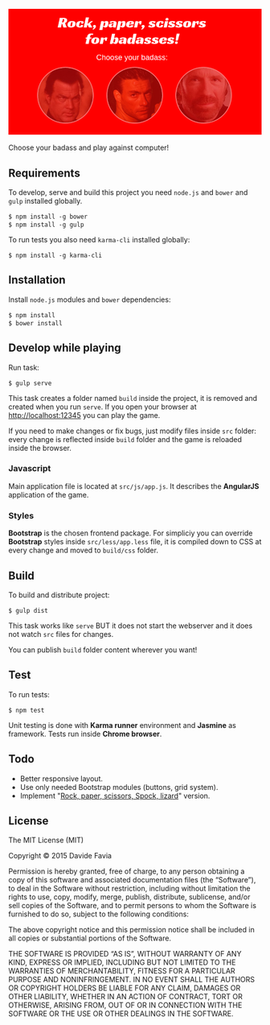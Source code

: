 ![Badasses!](src/img/hero.png "Badasses!")

Choose your badass and play against computer!

## Requirements
To develop, serve and build this project you need `node.js` and `bower` and `gulp` installed globally.

```shell
$ npm install -g bower
$ npm install -g gulp
```

To run tests you also need `karma-cli` installed globally:

```shell
$ npm install -g karma-cli
```

## Installation

Install `node.js` modules and `bower` dependencies:

```shell
$ npm install
$ bower install
```

## Develop while playing

Run task:

```shell
$ gulp serve
```

This task creates a folder named `build` inside the project, it is removed and created when you run `serve`. If you open your browser at [http://localhost:12345](http://localhost:12345) you can play the game.

If you need to make changes or fix bugs, just modify files inside `src` folder: every change is reflected inside `build` folder and the game is reloaded inside the browser.

### Javascript

Main application file is located at `src/js/app.js`. It describes the **AngularJS** application of the game.

### Styles

**Bootstrap** is the chosen frontend package. For simpliciy you can override **Bootstrap** styles inside `src/less/app.less` file, it is compiled down to CSS at every change and moved to `build/css` folder.

## Build

To build and distribute project:

```shell
$ gulp dist
```

This task works like `serve` BUT it does not start the webserver and it does not watch `src` files for changes.

You can publish `build` folder content wherever you want!

## Test

To run tests:

```shell
$ npm test
```

Unit testing is done with **Karma runner** environment and **Jasmine** as framework. Tests run inside **Chrome browser**.

## Todo

- Better responsive layout.
- Use only needed Bootstrap modules (buttons, grid system).
- Implement "[Rock, paper, scissors, Spock, lizard](https://en.wikipedia.org/wiki/Rock-paper-scissors#Additional_weapons)" version.

## License

The MIT License (MIT)

Copyright &copy; 2015 Davide Favia

Permission is hereby granted, free of charge, to any person obtaining a copy of this software and associated documentation files (the “Software”), to deal in the Software without restriction, including without limitation the rights to use, copy, modify, merge, publish, distribute, sublicense, and/or sell copies of the Software, and to permit persons to whom the Software is furnished to do so, subject to the following conditions:

The above copyright notice and this permission notice shall be included in all copies or substantial portions of the Software.

THE SOFTWARE IS PROVIDED “AS IS”, WITHOUT WARRANTY OF ANY KIND, EXPRESS OR IMPLIED, INCLUDING BUT NOT LIMITED TO THE WARRANTIES OF MERCHANTABILITY, FITNESS FOR A PARTICULAR PURPOSE AND NONINFRINGEMENT. IN NO EVENT SHALL THE AUTHORS OR COPYRIGHT HOLDERS BE LIABLE FOR ANY CLAIM, DAMAGES OR OTHER LIABILITY, WHETHER IN AN ACTION OF CONTRACT, TORT OR OTHERWISE, ARISING FROM, OUT OF OR IN CONNECTION WITH THE SOFTWARE OR THE USE OR OTHER DEALINGS IN THE SOFTWARE.
